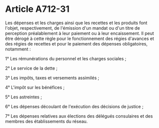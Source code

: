 # Article A712-31

<p> 					Les dépenses et les charges ainsi que les recettes et les produits font l'objet, respectivement, de l'émission d'un mandat ou d'un titre de perception préalablement à leur paiement ou à leur encaissement. Il peut être dérogé à cette règle pour le fonctionnement des régies d'avances et des régies de recettes et pour le paiement des dépenses obligatoires, notamment :</p><p>1° Les rémunérations du personnel et les charges sociales ;</p><p>2° Le service de la dette ;</p><p>3° Les impôts, taxes et versements assimilés ;</p><p>4° L'impôt sur les bénéfices ;</p><p>5° Les astreintes ;</p><p>6° Les dépenses découlant de l'exécution des décisions de justice ;</p><p>7° Les dépenses relatives aux élections des délégués consulaires et des membres des établissements du réseau.<br/></p>